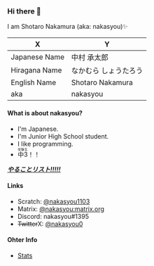 <!--![nakasyou](https://komarev.com/ghpvc/?username=nakasyou&label=Profile%20views&style=square)
[![](https://img.shields.io/badge/形態素解析-janome-green?style=flat-square)](https://mocobeta.github.io/janome/)
[![](https://img.shields.io/badge/JS%20Runtime-Deno-black?style=flat-square&logo=deno)](https://deno.land)
[![](https://img.shields.io/badge/main%20OS-Windows%2010-blue?style=flat-square&logo=windows)](https://www.microsoft.com/ja-jp/software-download/windows10ISO)
[![](https://img.shields.io/badge/Phone%20OS-Android%2011-green?style=flat-square&logo=android)](https://www.android.com/)
[![](https://img.shields.io/badge/Phone-Xperia-red?style=flat-square&logo=sony)](https://xperia.sony.jp)
[![](https://img.shields.io/badge/WSL-Ubuntu-E95420?style=flat-square&logo=ubuntu)](https://ubuntu.com)
[![](https://img.shields.io/badge/Rasberry%20Pi-Rasberry%20Pi%20OS-A22846?style=flat-square&logo=Raspberry%20Pi)]
(https://www.raspberrypi.com/software/)-->

### Hi there 👋
I am Shotaro Nakamura (aka: nakasyou)✨

| X | Y |
| --- | --- |
| Japanese Name | 中村 承太郎 |
| Hiragana Name | なかむら しょうたろう
| English Name | Shotaro Nakamura |
| aka | nakasyou |

#### What is about nakasyou?
- I'm Japanese.
- I'm Junior High School student.
- I like programming.
- <ruby>中3<rp>(</rp><rt>受験生</rt><rp>)</rp></ruby>！！

<u>***[やることリスト!!!!!](https://github.com/nakasyou/todo/issues)***</u>

#### Links
- Scratch: [@nakasyou1103](https://scratch.mit.edu/users/nakasyou1103)
- Matrix: [@nakasyou:matrix.org](https://matrix.to/#/@nakasyou:matrix.org)
- Discord: nakasyou#1395
- ~~Twitter~~X: [@nakasyou0](https://x.com/nakasyou0)

#### Ohter Info
- [Stats](./stats.md)
